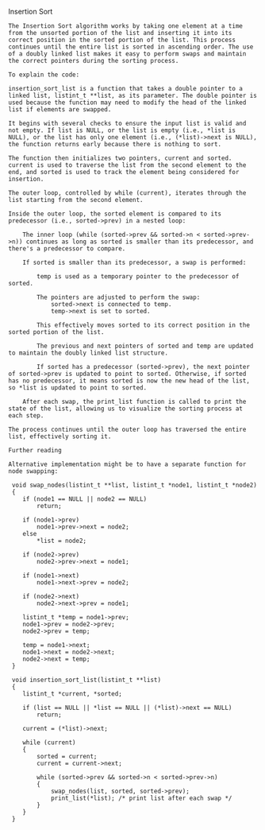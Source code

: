 Insertion Sort

    The Insertion Sort algorithm works by taking one element at a time from the unsorted portion of the list and inserting it into its correct position in the sorted portion of the list. This process continues until the entire list is sorted in ascending order. The use of a doubly linked list makes it easy to perform swaps and maintain the correct pointers during the sorting process.

    To explain the code:

    insertion_sort_list is a function that takes a double pointer to a linked list, listint_t **list, as its parameter. The double pointer is used because the function may need to modify the head of the linked list if elements are swapped.

    It begins with several checks to ensure the input list is valid and not empty. If list is NULL, or the list is empty (i.e., *list is NULL), or the list has only one element (i.e., (*list)->next is NULL), the function returns early because there is nothing to sort.

    The function then initializes two pointers, current and sorted. current is used to traverse the list from the second element to the end, and sorted is used to track the element being considered for insertion.

    The outer loop, controlled by while (current), iterates through the list starting from the second element.

    Inside the outer loop, the sorted element is compared to its predecessor (i.e., sorted->prev) in a nested loop:

        The inner loop (while (sorted->prev && sorted->n < sorted->prev->n)) continues as long as sorted is smaller than its predecessor, and there's a predecessor to compare.

        If sorted is smaller than its predecessor, a swap is performed:

            temp is used as a temporary pointer to the predecessor of sorted.

            The pointers are adjusted to perform the swap:
                sorted->next is connected to temp.
                temp->next is set to sorted.

            This effectively moves sorted to its correct position in the sorted portion of the list.

            The previous and next pointers of sorted and temp are updated to maintain the doubly linked list structure.

            If sorted has a predecessor (sorted->prev), the next pointer of sorted->prev is updated to point to sorted. Otherwise, if sorted has no predecessor, it means sorted is now the new head of the list, so *list is updated to point to sorted.

        After each swap, the print_list function is called to print the state of the list, allowing us to visualize the sorting process at each step.

    The process continues until the outer loop has traversed the entire list, effectively sorting it.

    Further reading

    Alternative implementation might be to have a separate function for node swapping:

     void swap_nodes(listint_t **list, listint_t *node1, listint_t *node2)
     {
     	if (node1 == NULL || node2 == NULL)
     		return;

     	if (node1->prev)
     		node1->prev->next = node2;
     	else
     		*list = node2;

     	if (node2->prev)
     		node2->prev->next = node1;

     	if (node1->next)
     		node1->next->prev = node2;

     	if (node2->next)
     		node2->next->prev = node1;

     	listint_t *temp = node1->prev;
     	node1->prev = node2->prev;
     	node2->prev = temp;

     	temp = node1->next;
     	node1->next = node2->next;
     	node2->next = temp;
     }

     void insertion_sort_list(listint_t **list)
     {
     	listint_t *current, *sorted;

     	if (list == NULL || *list == NULL || (*list)->next == NULL)
     		return;

     	current = (*list)->next;

     	while (current)
     	{
     		sorted = current;
     		current = current->next;

     		while (sorted->prev && sorted->n < sorted->prev->n)
     		{
     			swap_nodes(list, sorted, sorted->prev);
     			print_list(*list); /* print list after each swap */
     		}
     	}
     }
